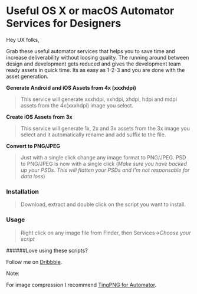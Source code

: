 # Useful OS X or macOS Automator Services for Designers

Hey UX folks, 

Grab these useful automator services that helps you to save time and increase deliverability without loosing quality.
The running around between design and development gets reduced and gives the development team ready assets in quick time.
Its as easy as 1-2-3 and you are done with the asset generation.

**Generate Android and iOS Assets from 4x (xxxhdpi)**

>This service will generate xxxhdpi, xxhdpi, xhdpi, hdpi and mdpi assets from the 4x(xxxhdpi) image you select.

**Create iOS Assets from 3x**

>This service will generate 1x, 2x and 3x assets from the 3x image you select and it automatically rename and add suffix to the file.

**Convert to PNG/JPEG**

>Just with a single click change any image format to PNG/JPEG. 
>PSD to PNG/JPEG is now with a single click (_Make sure you have backed up your PSDs_. _This will flatten your PSDs and I'm not responsable for data loss_)

### Installation

>Download, extract and double click on the script you want to install.

### Usage

>Right click on any image file from Finder, then Services->_Choose your script_



######Love using these scripts?

Follow me on [Dribbble](https://dribbble.com/alensunny).

Note:

For image compression I recommend [TingPNG for Automator](https://github.com/utom/tinypng-for-automator).
